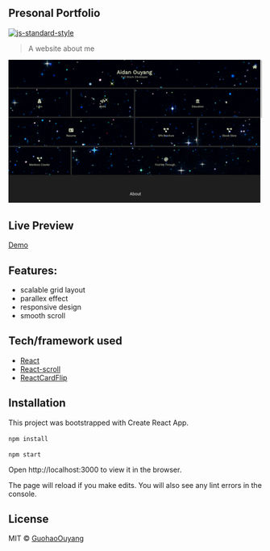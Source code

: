 ## Presonal Portfolio

[![js-standard-style](https://img.shields.io/badge/code%20style-standard-brightgreen.svg?style=flat)](https://github.com/feross/standard)

> A website about me

![ss1](/client/src/components/bgImages/homepage.png?raw=true "Optional Title")

## Live Preview

[Demo](https://guohaoouyang.github.io/portfolio/)

## Features:

- scalable grid layout
- parallex effect
- responsive design
- smooth scroll

## Tech/framework used

- [React](https://reactjs.org/)
- [React-scroll](https://github.com/fisshy/react-scroll)
- [ReactCardFlip](https://github.com/AaronCCWong/react-card-flip)

## Installation

This project was bootstrapped with Create React App.

`npm install`

`npm start`

Open http://localhost:3000 to view it in the browser.

The page will reload if you make edits.
You will also see any lint errors in the console.

## License

MIT © [GuohaoOuyang]()
